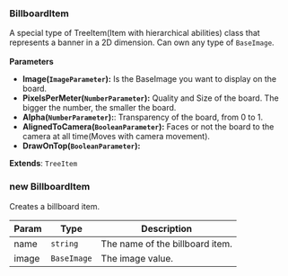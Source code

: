 <a name="BillboardItem"></a>

### BillboardItem 
A special type of TreeItem(Item with hierarchical abilities) class that represents a banner in a 2D dimension.
Can own any type of `BaseImage`.
<br>
<br>
**Parameters**
* **Image(`ImageParameter`):** Is the BaseImage you want to display on the board.
* **PixelsPerMeter(`NumberParameter`):** Quality and Size of the board. The bigger the number, the smaller the board.
* **Alpha(`NumberParameter`):**: Transparency of the board, from 0 to 1.
* **AlignedToCamera(`BooleanParameter`):** Faces or not the board to the camera at all time(Moves with camera movement).
* **DrawOnTop(`BooleanParameter`):**


**Extends**: <code>TreeItem</code>  
<a name="new_BillboardItem_new"></a>

### new BillboardItem
Creates a billboard item.


| Param | Type | Description |
| --- | --- | --- |
| name | <code>string</code> | The name of the billboard item. |
| image | <code>BaseImage</code> | The image value. |

